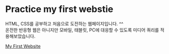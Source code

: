 # Practice my first webstie

HTML, CSS를 공부하고 처음으로 도전하는 웹페이지입니다. ^^ <br>
온전한 반응형 웹은 아니지만 모바일, 태블릿, PC에 대응할 수 있도록 미디어 쿼리를 적용해보았습니다.

[My First Website](https://ya-chae.github.io/practice_DNA_website/)
